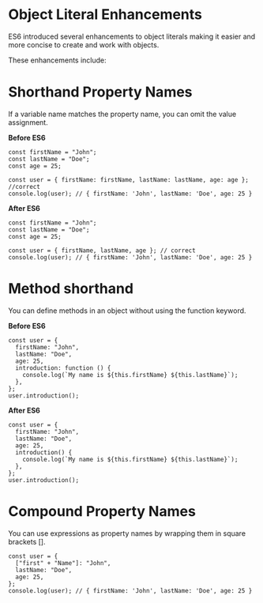 # Object Literal Enhancements

ES6 introduced several enhancements to object literals making it easier and more concise to create and work with objects.

These enhancements include:

# Shorthand Property Names

If a variable name matches the property name, you can omit the value assignment.

__Before ES6__

```
const firstName = "John";
const lastName = "Doe";
const age = 25;

const user = { firstName: firstName, lastName: lastName, age: age }; //correct
console.log(user); // { firstName: 'John', lastName: 'Doe', age: 25 }
```

__After ES6__

```
const firstName = "John";
const lastName = "Doe";
const age = 25;

const user = { firstName, lastName, age }; // correct
console.log(user); // { firstName: 'John', lastName: 'Doe', age: 25 }
```

# Method shorthand

You can define methods in an object without using the function keyword.

__Before ES6__

```
const user = {
  firstName: "John",
  lastName: "Doe",
  age: 25,
  introduction: function () {
    console.log(`My name is ${this.firstName} ${this.lastName}`);
  },
};
user.introduction();
```

__After ES6__

```
const user = {
  firstName: "John",
  lastName: "Doe",
  age: 25,
  introduction() {
    console.log(`My name is ${this.firstName} ${this.lastName}`);
  },
};
user.introduction();
```

# Compound Property Names

You can use expressions as property names by wrapping them in square brackets [].

```
const user = {
  ["first" + "Name"]: "John",
  lastName: "Doe",
  age: 25,
};
console.log(user); // { firstName: 'John', lastName: 'Doe', age: 25 }
```


